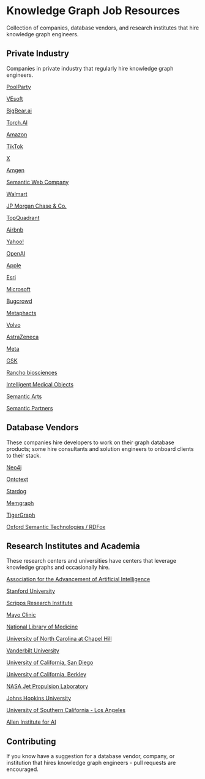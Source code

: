 # Knowledge Graph Job Resources

Collection of companies, database vendors, and research institutes that hire knowledge graph engineers.

## Private Industry

Companies in private industry that regularly hire knowledge graph engineers.

[PoolParty](https://www.poolparty.biz)

[VEsoft](https://vesoft.com/)

[BigBear.ai](https://careers.bigbear.ai/jobs)

[Torch.AI](https://www.torch.ai/careers)

[Amazon](https://www.aboutamazon.com/)

[TikTok](https://www.tiktok.com/)

[X](https://twitter.com/)

[Amgen](https://www.amgen.com/)

[Semantic Web Company](https://semantic-web.com/)

[Walmart](https://walmart.com)

[JP Morgan Chase & Co.](https://www.jpmorganchase.com/)

[TopQuadrant](https://www.topquadrant.com)

[Airbnb](https://www.airbnb.com/)

[Yahoo!](https://www.yahoo.com)

[OpenAI](https://openai.com/)

[Apple](https://www.apple.com/)

[Esri](https://www.esri.com/)

[Microsoft](https://www.microsoft.com)

[Bugcrowd](https://www.bugcrowd.com/)

[Metaphacts](https://metaphacts.com/)

[Volvo](https://www.volvocars.com/)

[AstraZeneca](https://www.astrazeneca.com/)

[Meta](https://meta.com/)

[GSK](https://www.gsk.com/)

[Rancho biosciences](https://ranchobiosciences.com/)

[Intelligent Medical Objects](https://www.imohealth.com/)

[Semantic Arts](https://www.semanticarts.com/careers/)

[Semantic Partners](https://www.semanticpartners.com/hiring/)

## Database Vendors

These companies hire developers to work on their graph database products; some hire consultants and solution engineers to onboard clients to their stack.

[Neo4j](https://neo4j.com/)

[Ontotext](https://www.ontotext.com/)

[Stardog](https://www.stardog.com/)

[Memgraph](https://memgraph.com/)

[TigerGraph](https://www.tigergraph.com/)

[Oxford Semantic Technologies / RDFox](https://www.oxfordsemantic.tech)

## Research Institutes and Academia

These research centers and universities have centers that leverage knowledge graphs and occasionally hire.

[Association for the Advancement of Artificial Intelligence](https://aaai.org/)

[Stanford University](https://www.stanford.edu/)

[Scripps Research Institute](https://www.scripps.edu/)

[Mayo Clinic](https://www.mayoclinic.org/)

[National Library of Medicine](https://www.nlm.nih.gov/)

[University of North Carolina at Chapel Hill](https://www.unc.edu/)

[Vanderbilt University](https://www.vanderbilt.edu/)

[University of California, San Diego](https://ucsd.edu/)

[University of California, Berkley](https://berkeley.edu)

[NASA Jet Propulsion Laboratory](https://www.jpl.nasa.gov/)

[Johns Hopkins University](https://www.jhu.edu/)

[University of Southern California - Los Angeles](https://www.usc.edu/)

[Allen Institute for AI](https://allenai.org/)

## Contributing

If you know have a suggestion for a database vendor, company, or institution that hires knowledge graph engineers - pull requests are encouraged.
